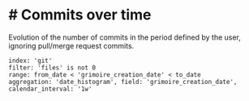 # \# Commits over time

Evolution of the number of commits in the period defined by the user, ignoring pull/merge request commits.

```
index: 'git'
filter: 'files' is not 0
range: from_date < 'grimoire_creation_date' < to_date
aggregation: 'date_histogram', field: 'grimoire_creation_date', calendar_interval: '1w'
```
